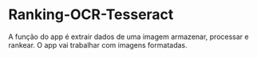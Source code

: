 # Ranking-OCR-Tesseract
A função do app é extrair dados de uma imagem armazenar, processar e rankear. O app vai trabalhar com imagens formatadas. 
